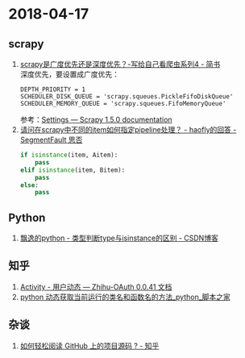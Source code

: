 # 2018-04-17

## scrapy
1. [scrapy是广度优先还是深度优先？-写给自己看爬虫系列4 - 简书](https://www.jianshu.com/p/ee6eaabdde0e)  
    深度优先，要设置成广度优先：
    ```
    DEPTH_PRIORITY = 1
    SCHEDULER_DISK_QUEUE = 'scrapy.squeues.PickleFifoDiskQueue'
    SCHEDULER_MEMORY_QUEUE = 'scrapy.squeues.FifoMemoryQueue'
    ```
    参考：[Settings — Scrapy 1.5.0 documentation](https://doc.scrapy.org/en/latest/topics/settings.html#depth-priority)
2. [请问在scrapy中不同的item如何指定pipeline处理？ - haofly的回答 - SegmentFault 思否](https://segmentfault.com/q/1010000006890114/a-1020000006892373)
    ```python
    if isinstance(item, Aitem):
        pass
    elif isinstance(item, Bitem):
        pass
    else:
        pass
    ```

## Python
1. [飘逸的python - 类型判断type与isinstance的区别 - CSDN博客](https://blog.csdn.net/handsomekang/article/details/10043633)

## 知乎
1. [Activity - 用户动态 — Zhihu-OAuth 0.0.41 文档](http://zhihu-oauth.readthedocs.io/zh_CN/latest/for-user/zhcls/activity.html)
2. [python 动态获取当前运行的类名和函数名的方法_python_脚本之家](http://www.jb51.net/article/49025.htm)

## 杂谈
1. [如何轻松阅读 GitHub 上的项目源码 ? - 知乎](https://www.zhihu.com/question/27821340/answer/369012718)
